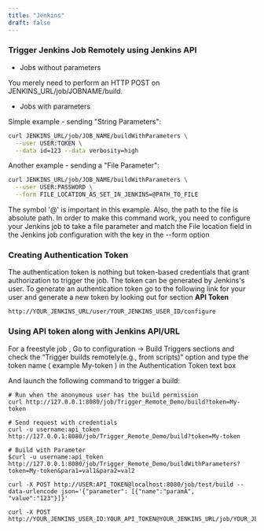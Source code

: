 ```yaml
---
title: "Jenkins"
draft: false
---
```



### Trigger Jenkins Job Remotely using Jenkins API
- Jobs without parameters

You merely need to perform an HTTP POST on JENKINS_URL/job/JOBNAME/build.

- Jobs with parameters

Simple example - sending "String Parameters":

```bash
curl JENKINS_URL/job/JOB_NAME/buildWithParameters \
  --user USER:TOKEN \
  --data id=123 --data verbosity=high
```

Another example - sending a "File Parameter":

```bash
curl JENKINS_URL/job/JOB_NAME/buildWithParameters \
  --user USER:PASSWORD \
  --form FILE_LOCATION_AS_SET_IN_JENKINS=@PATH_TO_FILE
```

The symbol '@' is important in this example. Also, the path to the file is absolute path. In order to make this command work, you need to configure your Jenkins job to take a file parameter and match the File location field in the Jenkins job configuration with the key in the --form option

### Creating Authentication Token 
The authentication token is nothing but token-based credentials that grant authorization to trigger the job. The token can be generated by Jenkins's user. To generate an authentication token go to the following link for your user and generate a new token by looking out for section __API Token__
```
http://YOUR_JENKINS_URL/user/YOUR_JENKINS_USER_ID/configure
```


### Using API token along with Jenkins API/URL
For a freestyle job , Go to configuration -> Build Triggers sections and check the “Trigger builds remotely(e.g., from scripts)” option and type the token name ( example My-token ) in the Authentication Token text box


And launch the following command to trigger a build:

```
# Run when the anonymous user has the build permission
curl http://127.0.0.1:8080/job/Trigger_Remote_Demo/build?token=My-token

# Send request with credentials
curl -u username:api_token http://127.0.0.1:8080/job/Trigger_Remote_Demo/build?token=My-token

# Build with Parameter
$curl -u username:api_token http://127.0.0.1:8080/job/Trigger_Remote_Demo/buildWithParameters?token=My-token&para1=val1&para2=val2

curl -X POST http://USER:API_TOKEN@localhost:8080/job/test/build --data-urlencode json='{"parameter": [{"name":"paramA", "value":"123"}]}'

curl -X POST http://YOUR_JENKINS_USER_ID:YOUR_API_TOKEN@YOUR_JENKINS_URL/job/YOUR_JENKINS_JOB/build
```